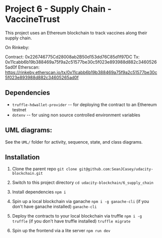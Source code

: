 # Project 6 - Supply Chain - VaccineTrust

This project uses an Ethereum blockchain to track vaccines along their supply chain.

On Rinkeby:

Contract: 0x226746775Cd28008ab2B50d153dd76C85d1f97DC
Tx: 0x11cabb6b19b388469a75f9a2c51577be30c5f023e893988d882c34605265ad0f
Etherscan: https://rinkeby.etherscan.io/tx/0x11cabb6b19b388469a75f9a2c51577be30c5f023e893988d882c34605265ad0f

## Dependencies

* `truffle-hdwallet-provider` -- for deploying the contract to an Ethereum testnet
* `dotenv` -- for using non source controlled environment variables

## UML diagrams:

See the `UML/` folder for activity, sequence, state, and class diagrams.

## Installation

1. Clone the parent repo
`git clone git@github.com:SeanJCasey/udacity-blockchain.git`

2. Switch to this project directory
`cd udacity-blockchain/6_supply_chain`

3. Install dependencies
`npm i`

4. Spin up a local blockchain via ganache
`npm i -g ganache-cli` (if you don't have ganache installed)
`ganache-cli`

5. Deploy the contracts to your local blockchain via truffle
`npm i -g truffle` (if you don't have truffle installed)
`truffle migrate`

6. Spin up the frontend via a lite server
`npm run dev`
